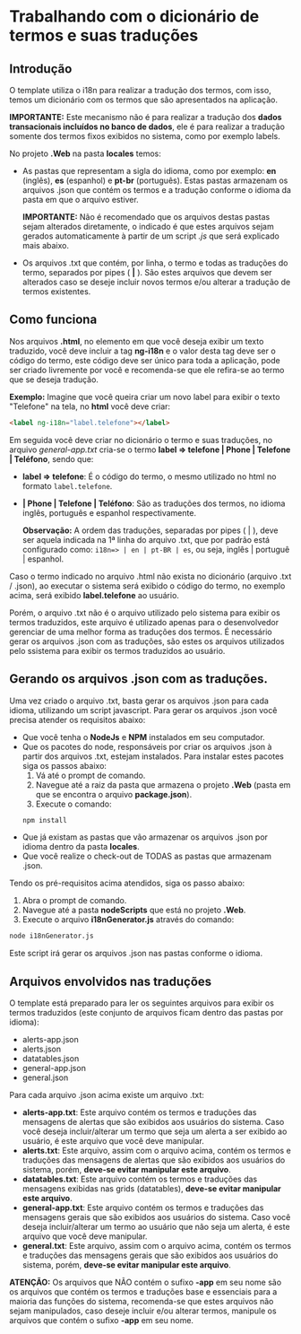 # Trabalhando com o dicionário de termos e suas traduções
## Introdução
O template utiliza o i18n para realizar a tradução dos termos, com isso, temos um dicionário com os termos que são apresentados na aplicação.

**IMPORTANTE:** Este mecanismo não é para realizar a tradução dos __dados transacionais incluídos no banco de dados__, ele é para realizar a tradução somente dos termos fixos exibidos no sistema, como por exemplo labels.

No projeto **.Web** na pasta **locales** temos:
- As pastas que representam a sigla do idioma, como por exemplo: **en** (inglês), **es** (espanhol) e **pt-br** (português). Estas pastas armazenam os arquivos .json que contém os termos e a tradução conforme o idioma da pasta em que o arquivo estiver.

  **IMPORTANTE:** Não é recomendado que os arquivos destas pastas sejam alterados diretamente, o indicado é que estes arquivos sejam gerados automaticamente à partir de um script *.js* que será explicado mais abaixo.

- Os arquivos .txt que contém, por linha, o termo e todas as traduções do termo, separados por pipes ( **|** ). São estes arquivos que devem ser alterados caso se deseje incluir novos termos e/ou alterar a tradução de termos existentes.

## Como funciona
Nos arquivos **.html**, no elemento em que você deseja exibir um texto traduzido, você deve incluir a tag **ng-i18n** e o valor desta tag deve ser o código do termo, este código deve ser único para toda a aplicação, pode ser criado livremente por você e recomenda-se que ele refira-se ao termo que se deseja tradução. 

**Exemplo:** Imagine que você queira criar um novo label para exibir o texto "Telefone" na tela, no **html** você deve criar:
```html 
<label ng-i18n="label.telefone"></label>
```
Em seguida você deve criar no dicionário o termo e suas traduções, no arquivo *general-app.txt* cria-se o termo **label => telefone | Phone | Telefone | Teléfono**, sendo que:
- **label => telefone**: É o código do termo, o mesmo utilizado no html no formato ``label.telefone``.
- **| Phone | Telefone | Teléfono**: São as traduções dos termos, no idioma inglês, português e espanhol respectivamente.

  **Observação:** A ordem das traduções, separadas por pipes ( | ), deve ser aquela indicada na 1ª linha do   arquivo .txt, que por padrão está configurado como: `i18n=> | en | pt-BR | es`, ou seja, inglês | portuguê | espanhol.

Caso o termo indicado no arquivo .html não exista no dicionário (arquivo .txt / .json), ao executar o sistema será exibido o código do termo, no exemplo acima, será exibido **label.telefone** ao usuário.

Porém, o arquivo .txt não é o arquivo utilizado pelo sistema para exibir os termos traduzidos, este arquivo é utilizado apenas para o desenvolvedor gerenciar de uma melhor forma as traduções dos termos.
É necessário gerar os arquivos .json com as traduções, são estes os arquivos utilizados pelo ssistema para exibir os termos traduzidos ao usuário.

## Gerando os arquivos .json com as traduções.
Uma vez criado o arquivo .txt, basta gerar os arquivos .json para cada idioma, utilizando um script javascript.
Para gerar os arquivos .json você precisa atender os requisitos abaixo:
- Que você tenha o **NodeJs** e **NPM** instalados em seu computador.
- Que os pacotes do node, responsáveis por criar os arquivos .json à partir dos arquivos .txt, estejam instalados. Para instalar estes pacotes siga os passos abaixo:
  1. Vá até o prompt de comando.
  2. Navegue até a raiz da pasta que armazena o projeto **.Web** (pasta em que se encontra o arquivo **package.json**).
  3. Execute o comando:
  ```bash
  npm install
  ```
- Que já existam as pastas que vão armazenar os arquivos .json por idioma dentro da pasta **locales**.
- Que você realize o check-out de TODAS as pastas que armazenam .json.

Tendo os pré-requisitos acima atendidos, siga os passo abaixo:
1. Abra o prompt de comando.
2. Navegue até a pasta **nodeScripts** que está no projeto **.Web**.
3. Execute o arquivo **i18nGenerator.js** através do comando: 
```bash
node i18nGenerator.js
```
Este script irá gerar os arquivos .json nas pastas conforme o idioma.

## Arquivos envolvidos nas traduções
O template está preparado para ler os seguintes arquivos para exibir os termos traduzidos (este conjunto de arquivos ficam dentro das pastas por idioma):
- alerts-app.json
- alerts.json
- datatables.json
- general-app.json
- general.json

Para cada arquivo .json acima existe um arquivo .txt:
- **alerts-app.txt**: Este arquivo contém os termos e traduções das mensagens de alertas que são exibidos aos usuários do sistema. Caso você deseja incluir/alterar um termo que seja um alerta a ser exibido ao usuário, é este arquivo que você deve manipular.
- **alerts.txt**: Este arquivo, assim com o arquivo acima, contém os termos e traduções das mensagens de alertas que são exibidos aos usuários do sistema, porém, **deve-se evitar manipular este arquivo**.
- **datatables.txt**: Este arquivo contém os termos e traduções das mensagens exibidas nas grids (datatables), **deve-se evitar manipular este arquivo**.
- **general-app.txt**: Este arquivo contém os termos e traduções das mensagens gerais que são exibidos aos usuários do sistema. Caso você deseja incluir/alterar um termo ao usuário que não seja um alerta, é este arquivo que você deve manipular.
- **general.txt**: Este arquivo, assim com o arquivo acima, contém os termos e traduções das mensagens gerais que são exibidos aos usuários do sistema, porém, **deve-se evitar manipular este arquivo**.

**ATENÇÃO:** Os arquivos que NÃO contém o sufixo **-app** em seu nome são os arquivos que contém os termos e traduções base e essenciais para a maioria das funções do sistema, recomenda-se que estes arquivos não sejam manipulados, caso deseje incluir e/ou alterar termos, manipule os arquivos que contém o sufixo **-app** em seu nome.



